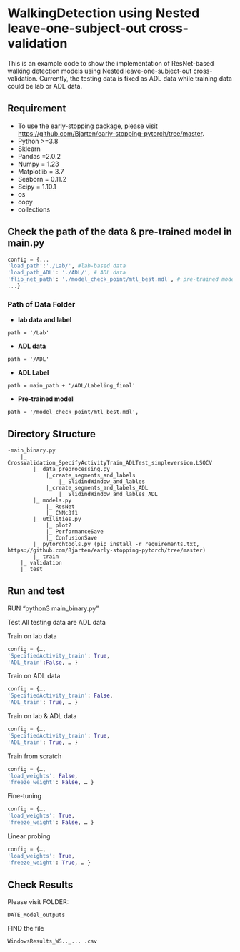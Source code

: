 # WalkingDetection using Nested leave-one-subject-out cross-validation 

This is an example code to show the implementation of ResNet-based walking detection models using Nested leave-one-subject-out cross-validation.
Currently, the testing data is fixed as ADL data while training data could be lab or ADL data.


## Requirement
* To use the early-stopping package, please visit https://github.com/Bjarten/early-stopping-pytorch/tree/master.
* Python >=3.8
* Sklearn
* Pandas =2.0.2
* Numpy = 1.23
* Matplotlib = 3.7
* Seaborn = 0.11.2
* Scipy = 1.10.1
* os
* copy
* collections

## Check the path of the data & pre-trained model in main.py
```python
config = {...
'load_path':'./Lab/', #lab-based data
'load_path_ADL': './ADL/', # ADL data
'flip_net_path': './model_check_point/mtl_best.mdl', # pre-trained model
...}
```

### Path of Data Folder

* **lab data and label**  
```shell
path = '/Lab'
```

* **ADL data**  
```shell
path = '/ADL'
```

* **ADL Label**  
```shell
path = main_path + '/ADL/Labeling_final'
```
* **Pre-trained model**  
```shell
path = '/model_check_point/mtl_best.mdl', 
```
## Directory Structure
```shell
-main_binary.py
	|_ CrossValidation_SpecifyActivityTrain_ADLTest_simpleversion.LSOCV
		|_ data_preprocessing.py
			|_create_segments_and_labels
				|_ SlidindWindow_and_lables
			|_create_segments_and_labels_ADL
				|_ SlidindWindow_and_lables_ADL
		|_ models.py
			|_ ResNet
			|_ CNNc3f1
		|_ utilities.py
			|_ plot2
			|_ PerformanceSave
			|_ ConfusionSave
		|_ pytorchtools.py (pip install -r requirements.txt, https://github.com/Bjarten/early-stopping-pytorch/tree/master)
		|_ train
	|_ validation
	|_ test
```
## Run and test
RUN “python3 main_binary.py”

Test
All testing data are ADL data

Train on lab data
```python
config = {…,
'SpecifiedActivity_train': True,
'ADL_train':False, … }
```

Train on ADL data
```python
config = {…,
'SpecifiedActivity_train': False,
'ADL_train': True, … }
```

Train on lab & ADL data
```python
config = {…,
'SpecifiedActivity_train': True,
'ADL_train': True, … }
```

Train from scratch
```python
config = {…,
'load_weights': False,
'freeze_weight': False, … }
```

Fine-tuning
```python
config = {…,
'load_weights': True,
'freeze_weight': False, … }
```

Linear probing 
```python
config = {…,
'load_weights': True,
'freeze_weight': True, … }
```

## Check Results
Please visit FOLDER:
```shell
DATE_Model_outputs
```
FIND the file
```shell
WindowsResults_WS.._... .csv
```

